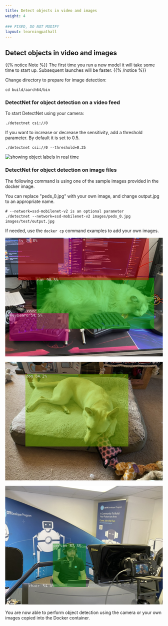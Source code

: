 ```yaml
---
title: Detect objects in video and images
weight: 4

### FIXED, DO NOT MODIFY
layout: learningpathall
---
```


## Detect objects in video and images

{{% notice Note %}}
The first time you run a new model it will take some time to start up. Subsequent launches will be faster.
{{% /notice %}}

Change directory to prepare for image detection:

```console
cd build/aarch64/bin
```

### DetectNet for object detection on a video feed

To start DetectNet using your camera:

```console
./detectnet csi://0
```

If you want to increase or decrease the sensitivity, add a threshold parameter. By default it is set to 0.5.

```console
./detectnet csi://0 --threshold=0.25
```

![showing object labels in real time](./videodetection.png)

### DetectNet for object detection on image files

The following command is using one of the sample images provided in the docker image. 

You can replace "peds_0.jpg" with your own image, and change output.jpg to an appropriate name.

```console
# --network=ssd-mobilenet-v2 is an optional parameter
./detectnet --network=ssd-mobilenet-v2 images/peds_0.jpg images/test/output.jpg
```

If needed, use the `docker cp` command examples to add your own images.

![cat lying in between a keyboard and monitor](./catkeyboard.png)

![a dog on a bed](./dogonbed.png)

![Robert Wolff in the Innovation Coffee studio](./robertstudio.png)

You are now able to perform object detection using the camera or your own images copied into the Docker container.
